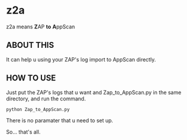 # z2a
z2a means **Z**AP **to** **A**ppScan

## ABOUT THIS
It can help u using your ZAP's log import to AppScan directly.

## HOW TO USE
Just put the ZAP's logs that u want and Zap_to_AppScan.py in the same directory, and run the command.

`python Zap_to_AppScan.py`

There is no paramater that u need to set up.

So... that's all.
